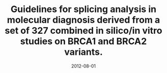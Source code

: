 ---
title: "Guidelines for splicing analysis in molecular diagnosis derived from a set of 327 combined in silico/in vitro studies on BRCA1 and BRCA2 variants."
collection: publications
permalink: /publications/2012-08-01-Guidelines-for-splicing-analysis-in-molecular-diagnosis-derived-from-a-set-of-327-combined-in-silicoin-vitro-studies-on-BRCA1-and-BRCA2-variants
date: 2012-08-01
paperurl: 'https://doi.org/10.1002/humu.22101'
citation: 'C.&nbsp;Houdayer, V.&nbsp;Caux-Moncoutier, S.&nbsp;Krieger, M.&nbsp;Barrois, F.&nbsp;Bonnet, V.&nbsp;Bourdon, … D.&nbsp;Stoppa-Lyonnet.
Guidelines for splicing analysis in molecular diagnosis derived from a set of 327 combined in silico/in vitro studies on <span class="bibtex-protected">BRCA1</span> and <span class="bibtex-protected">BRCA2</span> variants.
<em>Hum. Mutat.</em>, 33:1228–1238, 2012.'
---